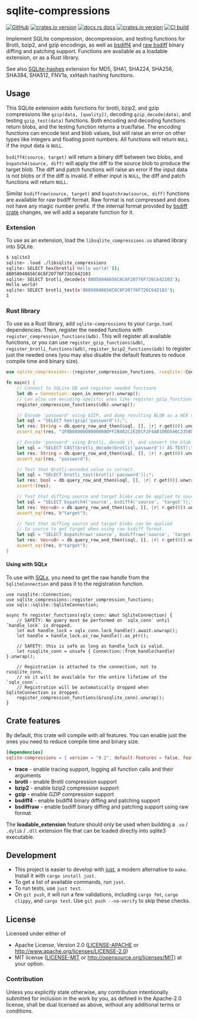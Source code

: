 # sqlite-compressions

[![GitHub](https://img.shields.io/badge/github-sqlite--compressions-8da0cb?logo=github)](https://github.com/nyurik/sqlite-compressions)
[![crates.io version](https://img.shields.io/crates/v/sqlite-compressions.svg)](https://crates.io/crates/sqlite-compressions)
[![docs.rs docs](https://docs.rs/sqlite-compressions/badge.svg)](https://docs.rs/sqlite-compressions)
[![crates.io version](https://img.shields.io/crates/l/sqlite-compressions.svg)](https://github.com/nyurik/sqlite-compressions/blob/main/LICENSE-APACHE)
[![CI build](https://github.com/nyurik/sqlite-compressions/actions/workflows/ci.yml/badge.svg)](https://github.com/nyurik/sqlite-compressions/actions)

Implement SQLite compression, decompression, and testing functions for Brotli, bzip2, and gzip encodings, as well as
[bsdiff4](https://github.com/mendsley/bsdiff#readme) and [raw bsdiff](https://github.com/space-wizards/bsdiff-rs#readme)
binary diffing and patching support.
Functions are available as a loadable extension, or as a Rust library.

See also [SQLite-hashes](https://github.com/nyurik/sqlite-hashes) extension for MD5, SHA1, SHA224, SHA256, SHA384,
SHA512, FNV1a, xxHash hashing functions.

## Usage

This SQLite extension adds functions for brotli, bzip2, and gzip compressions like `gzip(data, [quality])`,
decoding `gzip_decode(data)`, and testing `gzip_test(data)` functions. Both encoding and decoding functions return
blobs, and the
testing function returns a true/false. The encoding functions can encode text and blob values, but will raise an error
on other types like integers and floating point numbers. All functions will return `NULL` if the input data is `NULL`.

`bsdiff4(source, target)` will return a binary diff between two blobs, and `bspatch4(source, diff)` will apply the diff
to the source blob to produce the target blob. The diff and patch functions will raise an error if the input data is not
blobs or if the diff is invalid. If either input is `NULL`, the diff and patch functions will return `NULL`.

Similar `bsdiffraw(source, target)` and `bspatchraw(source, diff)` functions are available for raw bsdiff format. Raw
format is not compressed and does not have any magic number prefix. If the internal format provided
by [bsdiff crate](https://github.com/space-wizards/bsdiff-rs#readme) changes, we will add a separate function for it.

### Extension

To use as an extension, load the `libsqlite_compressions.so` shared library into SQLite.

```bash
$ sqlite3
sqlite> .load ./libsqlite_compressions
sqlite> SELECT hex(brotli('Hello world!'));
8B058048656C6C6F20776F726C642103
sqlite> SELECT brotli_decode(x'8B058048656C6C6F20776F726C642103');
Hello world!
sqlite> SELECT brotli_test(x'8B058048656C6C6F20776F726C642103');
1
```

### Rust library

To use as a Rust library, add `sqlite-compressions` to your `Cargo.toml` dependencies. Then, register the needed
functions with `register_compression_functions(&db)`. This will register all available functions, or you can
use `register_gzip_functions(&db)`, `register_brotli_functions(&db)`, `register_bzip2_functions(&db)` to register just
the needed ones (you may also
disable the default features to reduce compile time and binary size).

```rust
use sqlite_compressions::{register_compression_functions, rusqlite::Connection};

fn main() {
    // Connect to SQLite DB and register needed functions
    let db = Connection::open_in_memory().unwrap();
    // can also use encoding-specific ones like register_gzip_functions(&db)  
    register_compression_functions(&db).unwrap();

    // Encode 'password' using GZIP, and dump resulting BLOB as a HEX string
    let sql = "SELECT hex(gzip('password'));";
    let res: String = db.query_row_and_then(&sql, [], |r| r.get(0)).unwrap();
    assert_eq!(res, "1F8B08000000000000FF2B482C2E2ECF2F4A0100D546C23508000000");

    // Encode 'password' using Brotli, decode it, and convert the blob to text
    let sql = "SELECT CAST(brotli_decode(brotli('password')) AS TEXT);";
    let res: String = db.query_row_and_then(&sql, [], |r| r.get(0)).unwrap();
    assert_eq!(res, "password");

    // Test that Brotli-encoded value is correct.
    let sql = "SELECT brotli_test(brotli('password'));";
    let res: bool = db.query_row_and_then(&sql, [], |r| r.get(0)).unwrap();
    assert!(res);

    // Test that diffing source and target blobs can be applied to source to get target.
    let sql = "SELECT bspatch4('source', bsdiff4('source', 'target'));";
    let res: Vec<u8> = db.query_row_and_then(&sql, [], |r| r.get(0)).unwrap();
    assert_eq!(res, b"target");

    // Test that diffing source and target blobs can be applied
    // to source to get target when using raw bsdiff format.
    let sql = "SELECT bspatchraw('source', bsdiffraw('source', 'target'));";
    let res: Vec<u8> = db.query_row_and_then(&sql, [], |r| r.get(0)).unwrap();
    assert_eq!(res, b"target");
}
```

#### Using with SQLx

To use with [SQLx](https://crates.io/crates/sqlx), you need to get the raw handle from the `SqliteConnection` and pass it to the registration function.

```rust,ignore
use rusqlite::Connection;
use sqlite_compressions::register_compression_functions;
use sqlx::sqlite::SqliteConnection;

async fn register_functions(sqlx_conn: &mut SqliteConnection) {
    // SAFETY: No query must be performed on `sqlx_conn` until `handle_lock` is dropped.
    let mut handle_lock = sqlx_conn.lock_handle().await.unwrap();
    let handle = handle_lock.as_raw_handle().as_ptr();

    // SAFETY: this is safe as long as handle_lock is valid.
    let rusqlite_conn = unsafe { Connection::from_handle(handle) }.unwrap();

    // Registration is attached to the connection, not to rusqlite_conn,
    // so it will be available for the entire lifetime of the `sqlx_conn`.
    // Registration will be automatically dropped when SqliteConnection is dropped.
    register_compression_functions(&rusqlite_conn).unwrap();
}
```

## Crate features

By default, this crate will compile with all features. You can enable just the ones you need to reduce compile time and
binary size.

```toml
[dependencies]
sqlite-compressions = { version = "0.2", default-features = false, features = ["brotli"] }
``` 

* **trace** - enable tracing support, logging all function calls and their arguments
* **brotli** - enable Brotli compression support
* **bzip2** - enable bzip2 compression support
* **gzip** - enable GZIP compression support
* **bsdiff4** - enable bsdiff4 binary diffing and patching support
* **bsdiffraw** - enable bsdiff binary diffing and patching support using raw format

The **loadable_extension** feature should only be used when building a `.so` / `.dylib` / `.dll` extension file that can
be loaded directly into sqlite3 executable.

## Development

* This project is easier to develop with [just](https://github.com/casey/just#readme), a modern alternative to `make`.
  Install it with `cargo install just`.
* To get a list of available commands, run `just`.
* To run tests, use `just test`.
* On `git push`, it will run a few validations, including `cargo fmt`, `cargo clippy`, and `cargo test`.
  Use `git push --no-verify` to skip these checks.

## License

Licensed under either of

* Apache License, Version 2.0 ([LICENSE-APACHE](LICENSE-APACHE) or <http://www.apache.org/licenses/LICENSE-2.0>)
* MIT license ([LICENSE-MIT](LICENSE-MIT) or <http://opensource.org/licenses/MIT>)
  at your option.

### Contribution

Unless you explicitly state otherwise, any contribution intentionally
submitted for inclusion in the work by you, as defined in the
Apache-2.0 license, shall be dual licensed as above, without any
additional terms or conditions.
